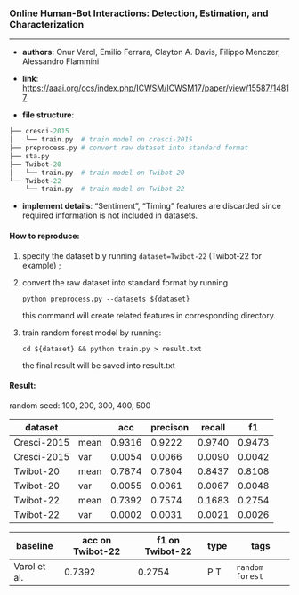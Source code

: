 ### Online Human-Bot Interactions: Detection, Estimation, and Characterization

---

- **authors**: Onur Varol, Emilio Ferrara, Clayton A. Davis, Filippo Menczer, Alessandro Flammini

- **link**: https://aaai.org/ocs/index.php/ICWSM/ICWSM17/paper/view/15587/14817 

- **file structure**: 

```python
├── cresci-2015
│   └── train.py  # train model on cresci-2015
├── preprocess.py # convert raw dataset into standard format
├── sta.py
├── Twibot-20    
│   └── train.py  # train model on Twibot-20
└── Twibot-22
    └── train.py  # train model on Twibot-22
```

- **implement details**: “Sentiment”, “Timing” features are discarded since required information is not included in datasets.

  

#### How to reproduce:

1. specify the dataset b y running `dataset=Twibot-22` (Twibot-22 for example) ;

2. convert the raw dataset into standard format by running 

   `python preprocess.py --datasets ${dataset}`

   this command will create related features in corresponding directory.

3. train random forest model by running:

   `cd ${dataset} && python train.py > result.txt`

   the final result will be saved into result.txt



#### Result:

random seed: 100, 200, 300, 400, 500

| dataset     |      | acc    | precison | recall | f1     |
| ----------- | ---- | ------ | -------- | ------ | ------ |
| Cresci-2015 | mean | 0.9316 | 0.9222   | 0.9740 | 0.9473 |
| Cresci-2015 | var  | 0.0054 | 0.0066   | 0.0090 | 0.0042 |
| Twibot-20   | mean | 0.7874 | 0.7804   | 0.8437 | 0.8108 |
| Twibot-20   | var  | 0.0055 | 0.0061   | 0.0067 | 0.0048 |
| Twibot-22   | mean | 0.7392 | 0.7574   | 0.1683 | 0.2754 |
| Twibot-22   | var  | 0.0002 | 0.0031   | 0.0021 | 0.0026 |







| baseline | acc on Twibot-22 | f1 on Twibot-22 | type | tags|
| -------- | ---------------- | --------------- | ---- | --- |
| Varol et al.|0.7392|0.2754|P T|`random forest`|

